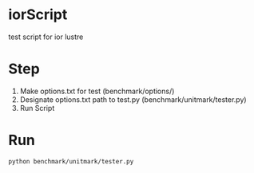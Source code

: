 # iorScript
test script for ior lustre

# Step
1. Make options.txt for test (benchmark/options/)
2. Designate options.txt path to test.py (benchmark/unitmark/tester.py)
3. Run Script

# Run
```
python benchmark/unitmark/tester.py
```
